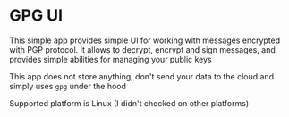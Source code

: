 # GPG UI

This simple app provides simple UI for working with messages encrypted with PGP protocol. It allows to decrypt, encrypt and sign messages, and provides simple abilities for managing your public keys

This app does not store anything, don't send your data to the cloud and simply uses `gpg` under the hood

Supported platform is Linux (I didn't checked on other platforms)
